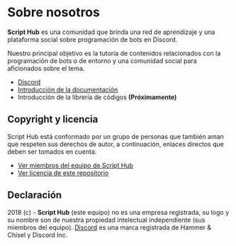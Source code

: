 
# Sobre nosotros

**Script Hub** es una comunidad que brinda una red de aprendizaje y una plataforma social sobre programación de bots en Discord. 

Nuestro principal objetivo es la tutoría de contenidos relacionados con la programación de bots o de entorno y una comunidad social para aficionados sobre el tema.

* [Discord](https://discord.gg/VK2V7Yk)
* [Introducción de la documentación](https://scripthubteam.github.io/docs)
* Introducción de la librería de códigos **(Próximamente)**

## Copyright y licencia

Script Hub está conformado por un grupo de personas que también aman que respeten sus derechos de autor, a continuación, enlaces directos que deben ser tomados en cuenta.

* [Ver miembros del equipo de Script Hub](https://github.com/orgs/scripthubteam/people)
* [Ver licencia de este repositorio](https://github.com/scripthubteam/scripthubteam.github.io/blob/master/LICENSE)

## Declaración

2018 \(c\) - **Script Hub** \(este equipo\) no es una empresa registrada, su logo y su nombre son de nuestra propiedad intelectual independiente \(sus miembros del equipo\). [Discord](https://es.wikipedia.org/wiki/Discord) es una marca registrada de Hammer & Chisel y Discord Inc.

